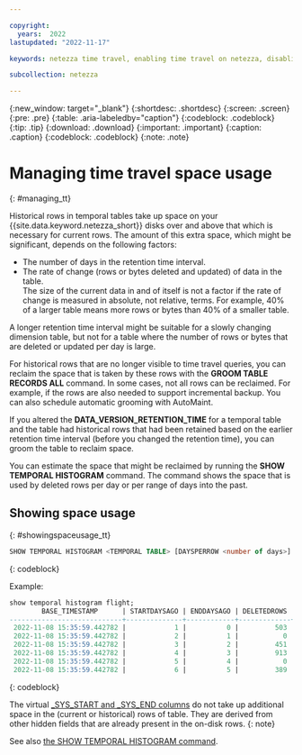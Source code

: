 ```yaml
---

copyright:
  years:  2022
lastupdated: "2022-11-17"

keywords: netezza time travel, enabling time travel on netezza, disabling time travel on netezza, enabling time travel, disabling time travel, time travel

subcollection: netezza

---
```


{:new_window: target="_blank"}
{:shortdesc: .shortdesc}
{:screen: .screen}
{:pre: .pre}
{:table: .aria-labeledby="caption"}
{:codeblock: .codeblock}
{:tip: .tip}
{:download: .download}
{:important: .important}
{:caption: .caption}
{:codeblock: .codeblock}
{:note: .note}

# Managing time travel space usage
{: #managing_tt}

Historical rows in temporal tables take up space on your {{site.data.keyword.netezza_short}} disks over and above that which is necessary for current rows. The amount of this extra space, which might be significant, depends on the following factors:

- The number of days in the retention time interval.
- The rate of change (rows or bytes deleted and updated) of data in the table.  
    The size of the current data in and of itself is not a factor if the rate of change is measured in absolute, not relative, terms. For example, 40% of a larger table means more rows or bytes than 40% of a smaller table.

A longer retention time interval might be suitable for a slowly changing dimension table, but not for a table where the number of rows or bytes that are deleted or updated per day is large.

For historical rows that are no longer visible to time travel queries, you can reclaim the space that is taken by these rows with the **GROOM TABLE RECORDS ALL** command. In some cases, not all rows can be reclaimed. For example, if the rows are also needed to support incremental backup. You can also schedule automatic grooming with AutoMaint.

If you altered the **DATA_VERSION_RETENTION_TIME** for a temporal table and the table had historical rows that had been retained based on the earlier retention time interval (before you changed the retention time), you can groom the table to reclaim space.

You can estimate the space that might be reclaimed by running the **SHOW TEMPORAL HISTOGRAM** command. The command shows the space that is used by deleted rows per day or per range of days into the past.

## Showing space usage
{: #showingspaceusage_tt}

```sql
SHOW TEMPORAL HISTOGRAM <TEMPORAL TABLE> [DAYSPERROW <number of days>]
```
{: codeblock}

Example:

```sql
show temporal histogram flight;
        BASE_TIMESTAMP      | STARTDAYSAGO | ENDDAYSAGO | DELETEDROWS | MBYTESUSED | USAGEPERCENT
----------------------------+--------------+------------+-------------+------------+--------------
 2022-11-08 15:35:59.442782 |            1 |          0 |         503 |    144.230 |        19.23
 2022-11-08 15:35:59.442782 |            2 |          1 |           0 |          0 |            0
 2022-11-08 15:35:59.442782 |            3 |          2 |         451 |    110.294 |        14.71
 2022-11-08 15:35:59.442782 |            4 |          3 |         913 |    218.529 |        29.14
 2022-11-08 15:35:59.442782 |            5 |          4 |           0 |          0 |            0
 2022-11-08 15:35:59.442782 |            6 |          5 |         389 |     88.235 |        11.76
```
{: codeblock}

The virtual [_SYS_START and _SYS_END columns](/docs/netezza?topic=netezza-runningqueries_tt#rowvalidity_tt) do not take up additional space in the (current or historical) rows of table. They are derived from other hidden fields that are already present in the on-disk rows.
{: note}

See also [the SHOW TEMPORAL HISTOGRAM command](https://www.ibm.com/docs/en/netezza?topic=reference-show-temporal-histogram).
